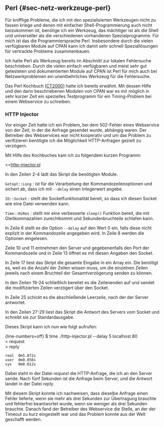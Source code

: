 
## Perl {#sec-netz-werkzeuge-perl}

Für knifflige Probleme, die ich mit den spezialisierten Werkzeugen nicht zu
fassen kriege und denen mit einfacher Shell-Programmierung auch nicht
beizukommen ist, benötige ich ein Werkzeug, das mächtiger ist als die
Shell und universeller als die verschiedenen vorhandenen Spezialprogramme.
Für mich ist das die Programmiersprache Perl.
Insbesondere durch die vielen verfügbaren Module
auf CPAN kann ich damit sehr schnell Speziallösungen für vertrackte
Probleme zusammenbauen.

Ich hatte Perl als Werkzeug bereits im Abschnitt zur lokalen Fehlersuche
beschrieben.
Durch die vielen einfach verfügbaren und meist sehr gut getesteten und
dokumentierten Module auf CPAN ist Perl für mich auch bei Netzwerkproblemen
ein unentbehrliches Werkzeug für die Fehlersuche.

Das Perl Kochbuch [[CT2000](#bib-ct2000)] hatte ich bereits erwähnt.
Mit dessen Hilfe und den darin beschriebenen Modulen von CPAN war
es mir möglich in sehr kurzer Zeit ein spezielles Testprogramm für
ein Timing-Problem bei einem Webservice zu schreiben.

### HTTP Injector

Vor einiger Zeit hatte ich ein Problem, bei dem 502-Fehler eines Webservice
von der Zeit, in der die Anfrage gesendet wurde, abhängig waren.
Der Betreiber des Webservices war nicht kooperativ und um das Problem zu
verifizieren benötigte ich die Möglichkeit HTTP-Anfragen gezielt zu verzögern.
  
Mit Hilfe des Kochbuches kam ich zu folgendem kurzen Programm:

<<[http-injector.pl](code/http-injector.pl)

In den Zeilen 2-4 lädt das Skript die benötigten Module.

`Getopt::Long`
: ist für die Verarbeitung der Kommandozeilenoptionen und sichert ab,
  dass ich mit `--delay` einen Integerwert angebe.

`IO::Socket`
: stellt die Socketfunktionalität bereit, so dass ich diesen Socket wie eine
  Datei verwenden kann.
  
`Time::HiRes`
: stellt mir eine verbesserte `sleep()` Funktion bereit, die mit
  Gleitkommazahlen zurechtkommt und Sekundenbruchteile schlafen kann.

In Zeile 6 stellt es die Option `--delay` auf den Wert 0 ein, falls
diese nicht explizit in der Kommandozeile angegeben wird.
In Zeile 8 werden die Optionen eingelesen.

Zeile 10 und 11 entnehmen den Server und gegebenenfalls den Port der
Kommandozeile und in Zeile 13 öffnet es mit diesen Angaben den Socket.

In Zeile 17 liest das Skript die gesamte Eingabe in ein Array ein.
Die benötigt es, weil es die Anzahl der Zeilen wissen muss, um die einzelnen
Zeilen jeweils nach einem Bruchteil der Gesamtverzögerung senden zu können.

In den Zeilen 19-24 schließlich bereitet es die Zeilenenden auf und sendet die
modifizierten Zeilen verzögert über den Socket.

In Zeile 25 schickt es die abschließende Leerzeile, nach der der Server
antwortet.

In den Zeilen 27-29 liest das Skript die Antwort des Servers vom Socket und
schreibt sie zur Standardausgabe.

Dieses Skript kann ich nun wie folgt aufrufen:

{line-numbers=off}
    $ time ./http-injector.pl --delay 5 localhost 80 \
      < request                                      \
      > reply

    real  0m5.072s
    user  0m0.056s
    sys   0m0.012s

Dabei steht in der Datei *request* die HTTP-Anfrage, die ich an den Server
sende.
Nach fünf Sekunden ist die Anfrage beim Server, und die Antwort landet in
der Datei *reply*.

Mit diesem Skript konnte ich nachweisen, dass dieselbe Anfrage einen Fehler
lieferte, wenn sie mehr als drei Sekunden zur Übertragung brauchte und
fehlerfrei beantwortet wurde, wenn sie weniger als drei Sekunden brauchte.
Danach fand der Betreiber des Webservice die Stelle, an der der Timeout zu
kurz eingestellt war und das Problem konnte aus der Welt geschafft werden.
